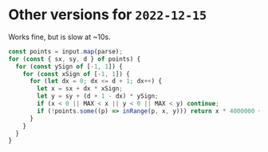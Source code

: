 # Other versions for `2022-12-15`

Works fine, but is slow at ~10s.

```js
const points = input.map(parse);
for (const { sx, sy, d } of points) {
  for (const ySign of [-1, 1]) {
    for (const xSign of [-1, 1]) {
      for (let dx = 0; dx <= d + 1; dx++) {
        let x = sx + dx * xSign;
        let y = sy + (d + 1 - dx) * ySign;
        if (x < 0 || MAX < x || y < 0 || MAX < y) continue;
        if (!points.some((p) => inRange(p, x, y))) return x * 4000000 + y;
      }
    }
  }
}
```
